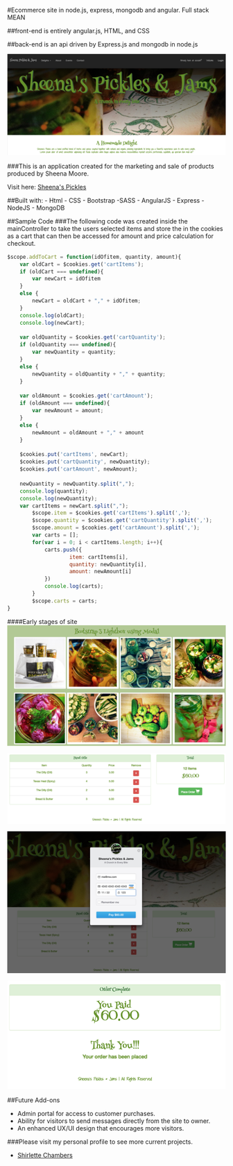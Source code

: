 #Ecommerce site in node.js, express, mongodb and angular. Full stack MEAN

##front-end is entirely angular.js, HTML, and CSS

##back-end is an api driven by Express.js and mongodb in node.js


![Alt text](img/screenHome.png "Home Page")


###This is an application created for the marketing and sale of products produced by Sheena Moore. 

Visit here: [Sheena's Pickles](http://shirletterly.com/sheenas-pickles/#/)

##Built with:
	- Html
	- CSS
	- Bootstrap
	-SASS
	- AngularJS
	- Express 
	- NodeJS
	- MongoDB

##Sample Code
###The following code was created inside the mainController to take the users selected items and store the in the cookies as a cart that can then be accessed for amount and price calculation for checkout.

```javascript
$scope.addToCart = function(idOfitem, quantity, amount){
	var oldCart = $cookies.get('cartItems');
	if (oldCart === undefined){
		var newCart = idOfitem
	}
	else {
		newCart = oldCart + "," + idOfitem;
	}
	console.log(oldCart);
	console.log(newCart);
	
	var oldQuantity = $cookies.get('cartQuantity');
	if (oldQuantity === undefined){
		var newQuantity = quantity;
	}
	else {
		newQuantity = oldQuantity + "," + quantity;
	}
	
	var oldAmount = $cookies.get('cartAmount');
	if (oldAmount === undefined){
		var newAmount = amount;
	}
	else {
		newAmount = oldAmount + "," + amount
	}

	$cookies.put('cartItems', newCart);
	$cookies.put('cartQuantity', newQuantity);
	$cookies.put('cartAmount', newAmount);
	
	newQuantity = newQuantity.split(",");
	console.log(quantity);
	console.log(newQuantity);
	var cartItems = newCart.split(",");
		$scope.item = $cookies.get('cartItems').split(',');
		$scope.quantity = $cookies.get('cartQuantity').split(',');
		$scope.amount = $cookies.get('cartAmount').split(',');
		var carts = [];
		for(var i = 0; i < cartItems.length; i++){
			carts.push({
					item: cartItems[i],
					quantity: newQuantity[i],
					amount: newAmount[i]
			})
			console.log(carts);	
		}
		$scope.carts = carts;
}
```


####Early stages of site
![Alt text](img/screen1.png "Item descriptions")

![Alt text](img/screen2.png "Item Cart")

![Alt text](img/screen3.png "Stripe Payment")

![Alt text](img/screen4.png "Order Checkout")

<!-- add a video of interaction with the site -->

##Future Add-ons
- Admin portal for access to customer purchases.
- Ability for visitors to send messages directly from the site to owner.
- An enhanced UX/UI design that encourages more visitors.


###Please visit my personal profile to see more current projects.
- [Shirlette Chambers](https://github.com/Shirlazybrat)